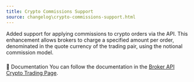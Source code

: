 ```yaml
---
title: Crypto Commissions Support
source: changelog\crypto-commissions-support.html
---
```


Added support for applying commissions to crypto orders via the API. This enhancement allows brokers to charge a specified amount per order, denominated in the quote currency of the trading pair, using the notional commission model.
### 
📔 Documentation
[](crypto-commissions-support.html#-documentation)
You can follow the documentation in the [Broker API Crypto Trading Page](..-docs-crypto-trading-1.html-crypto-order-commissions.md).
